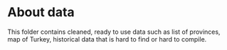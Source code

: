 # About data
This folder contains cleaned, ready to use data such as list of provinces, map of Turkey, historical data that is hard to find or hard to compile.
